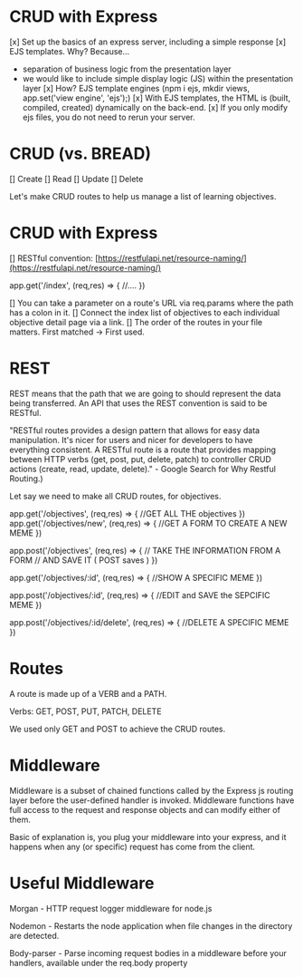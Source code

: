 # CRUD with Express

[x] Set up the basics of an express server, including a simple response
[x] EJS templates. Why? Because...
* separation of business logic from the presentation layer
* we would like to include simple display logic (JS) within the presentation layer
[x] How? EJS template engines (npm i ejs, mkdir views, app.set('view engine', 'ejs');)
[x] With EJS templates, the HTML is (built, compiled, created) dynamically on the back-end.
[x] If you only modify ejs files, you do not need to rerun your server.

# CRUD (vs. BREAD)

[] Create
[] Read
[] Update
[] Delete

Let's make CRUD routes to help us manage a list of learning objectives.

# CRUD with Express

[] RESTful convention: [https://restfulapi.net/resource-naming/](https://restfulapi.net/resource-naming/) 

app.get('/index', (req,res) => {
  //....
})

[] You can take a parameter on a route's URL via req.params where the path has a colon in it.
[] Connect the index list of objectives to each individual objective detail page via a link.
[] The order of the routes in your file matters. First matched -> First used.

# REST

REST means that the path that we are going to should represent the data being transferred. An API that uses the REST convention is said to be RESTful.

"RESTful routes provides a design pattern that allows for easy data manipulation. It's nicer for users and nicer for developers to have everything consistent. A RESTful route is a route that provides mapping between HTTP verbs (get, post, put, delete, patch) to controller CRUD actions (create, read, update, delete)." - Google Search for Why Restful Routing.)

Let say we need to make all CRUD routes, for objectives.

app.get('/objectives', (req,res) => {
  //GET ALL THE objectives
})
app.get('/objectives/new', (req,res) => {
  //GET A FORM TO CREATE A NEW MEME
})

app.post('/objectives', (req,res) => {
  // TAKE THE INFORMATION FROM A FORM
  // AND SAVE IT ( POST saves )
})

app.get('/objectives/:id', (req,res) => {
  //SHOW A SPECIFIC MEME
})

app.post('/objectives/:id', (req,res) => {
  //EDIT and SAVE the SEPCIFIC MEME
})


app.post('/objectives/:id/delete', (req,res) => {
  //DELETE A SPECIFIC MEME
})

# Routes

A route is made up of a VERB and a PATH.

Verbs: GET, POST, PUT, PATCH, DELETE

We used only GET and POST to achieve the CRUD routes.

# Middleware

Middleware is a subset of chained functions called by the Express js routing layer before the user-defined handler is invoked. Middleware functions have full access to the request and response objects and can modify either of them.

Basic of explanation is, you plug your middleware into your express, and it happens when any (or specific) request has come from the client.

# Useful Middleware

Morgan - HTTP request logger middleware for node.js

Nodemon - Restarts the node application when file changes in the directory are detected.

Body-parser - Parse incoming request bodies in a middleware before your handlers, available under the req.body property